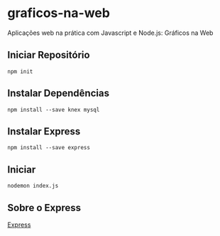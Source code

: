 # graficos-na-web

Aplicações web na prática com Javascript e Node.js: Gráficos na Web

## Iniciar Repositório

```npm
npm init
```

## Instalar Dependências

```npm
npm install --save knex mysql
```

## Instalar Express

```npm
npm install --save express
```

## Iniciar

```npm
nodemon index.js
```

## Sobre o Express

[Express](http://expressjs.com)
